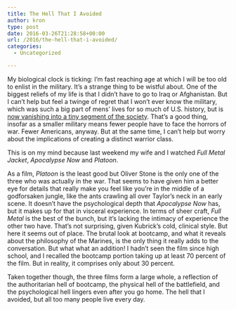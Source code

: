 ```yaml
---
title: The Hell That I Avoided
author: kron
type: post
date: 2016-03-26T21:28:58+00:00
url: /2016/the-hell-that-i-avoided/
categories:
  - Uncategorized

---
```

My biological clock is ticking: I’m fast reaching age at which I will be too old to enlist in the military. It’s a strange thing to be wistful about. One of the biggest reliefs of my life is that I didn’t have to go to Iraq or Afghanistan. But I can’t help but feel a twinge of regret that I won’t ever know the military, which was such a big part of mens’ lives for so much of U.S. history, but is [now vanishing into a tiny segment of the society][1]. That’s a good thing, insofar as a smaller military means fewer people have to face the horrors of war. Fewer Americans, anyway. But at the same time, I can’t help but worry about the implications of creating a distinct warrior class.

This is on my mind because last weekend my wife and I watched _Full Metal Jacket_, _Apocalypse Now_ and _Platoon_.

As a film, _Platoon_ is the least good but Oliver Stone is the only one of the three who was actually in the war. That seems to have given him a better eye for details that really make you feel like you’re in the middle of a godforsaken jungle, like the ants crawling all over Taylor’s neck in an early scene. It doesn’t have the psychological depth that _Apocalypse Now_ has, but it makes up for that in visceral experience. In terms of sheer craft, _Full Metal_ is the best of the bunch, but it’s lacking the intimacy of experience the other two have. That’s not surprising, given Kubrick’s cold, clinical style. But here it seems out of place. The brutal look at bootcamp, and what it reveals about the philosophy of the Marines, is the only thing it really adds to the conversation. But what what an addition! I hadn’t seen the film since high school, and I recalled the bootcamp portion taking up at least 70 percent of the film. But in reality, it comprises only about 30 percent.

Taken together though, the three films form a large whole, a reflection of the authoritarian hell of bootcamp, the physical hell of the battlefield, and the psychological hell lingers even after you go home. The hell that I avoided, but all too many people live every day.

 [1]: http://www.latimes.com/nation/la-na-warrior-main-20150524-story.html